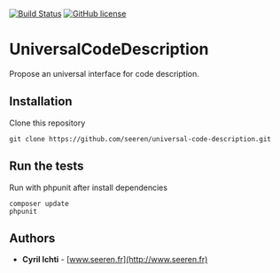[![Build Status](https://travis-ci.org/seeren/universal-code-description.svg?branch=master)](https://travis-ci.org/seeren/universal-code-description) [![GitHub license](https://img.shields.io/badge/license-MIT-orange.svg)](https://raw.githubusercontent.com/seeren/view/master/LICENSE)

# UniversalCodeDescription
Propose an universal interface for code description.

## Installation
Clone this repository
```
git clone https://github.com/seeren/universal-code-description.git
```

## Run the tests
Run with phpunit after install dependencies
```
composer update
phpunit
```

## Authors
* **Cyril Ichti** - [www.seeren.fr](http://www.seeren.fr)